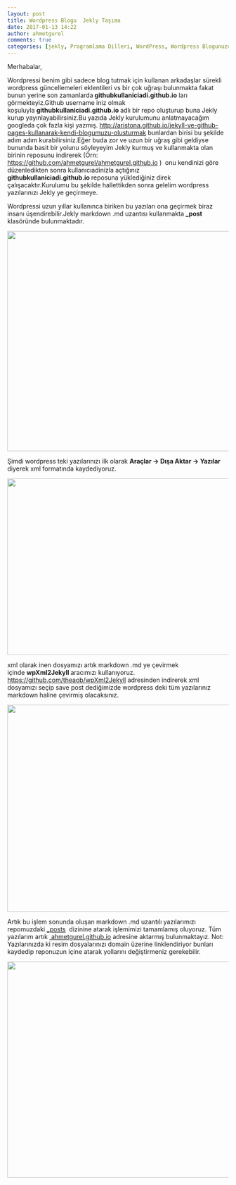 ```yaml
---
layout: post
title: Wordpress Blogu  Jekly Taşıma
date: 2017-01-13 14:22
author: ahmetgurel
comments: true
categories: [jekly, Programlama Dilleri, WordPress, Wordpress Blogunuzu Jekly Taşıma, wordpress yazılarını markdown a çevirmek, wordpress yazılarınız md uzantılı yapmak]
---
```

Merhabalar,

Wordpressi benim gibi sadece blog tutmak için kullanan arkadaşlar sürekli wordpress güncellemeleri eklentileri vs bir çok uğraşı bulunmakta fakat bunun yerine son zamanlarda<strong> githubkullaniciadi.github.io</strong> ları görmekteyiz.Github username iniz olmak koşuluyla <strong>githubkullaniciadi.github.io </strong>adlı bir repo oluşturup buna Jekly kurup yayınlayabilirsiniz.Bu yazıda Jekly kurulumunu anlatmayacağım googleda çok fazla kişi yazmış. <a href="http://aristona.github.io/jekyll-ve-github-pages-kullanarak-kendi-blogumuzu-olusturmak">http://aristona.github.io/jekyll-ve-github-pages-kullanarak-kendi-blogumuzu-olusturmak</a> bunlardan birisi bu şekilde adım adım kurabilirsiniz.Eğer buda zor ve uzun bir uğraş gibi geldiyse bununda basit bir yolunu söyleyeyim Jekly kurmuş ve kullanmakta olan birinin reposunu indirerek (Örn: https://github.com/ahmetgurel/ahmetgurel.github.io )  onu kendinizi göre düzenledikten sonra kullanıcıadinizla açtığınız <strong>githubkullaniciadi.github.io </strong>reposuna yüklediğiniz direk çalışacaktır.Kurulumu bu şekilde hallettikden sonra gelelim wordpress yazılarınızı Jekly ye geçirmeye.

Wordpressi uzun yıllar kullanınca biriken bu yazıları ona geçirmek biraz insanı üşendirebilir.Jekly markdown .md uzantısı kullanmakta <strong>_post</strong> klasöründe bulunmaktadır.

<a href="http://www.gurelahmet.com/wp-content/uploads/2017/01/1.jpg"><img class="alignnone wp-image-680 size-large" src="http://www.gurelahmet.com/wp-content/uploads/2017/01/1-1024x525.jpg" width="976" height="500" /></a>

Şimdi wordpress teki yazılarınızı ilk olarak <strong>Araçlar -&gt; Dışa Aktar -&gt; Yazılar</strong> diyerek xml formatında kaydediyoruz.

<a href="http://www.gurelahmet.com/wp-content/uploads/2017/01/2.jpg"><img class="alignnone size-large wp-image-681" src="http://www.gurelahmet.com/wp-content/uploads/2017/01/2-1024x421.jpg" alt="" width="976" height="401" /></a>

xml olarak inen dosyamızı artık markdown .md ye çevirmek içinde <strong>wpXml2Jekyll </strong>aracımızı kullanıyoruz. <a href="https://github.com/theaob/wpXml2Jekyll">https://github.com/theaob/wpXml2Jekyll</a> adresinden indirerek xml dosyamızı seçip save post dediğimizde wordpress deki tüm yazılarınız markdown haline çevirmiş olacaksınız.

<a href="http://www.gurelahmet.com/wp-content/uploads/2017/01/3.jpg"><img class="alignnone size-full wp-image-682" src="http://www.gurelahmet.com/wp-content/uploads/2017/01/3.jpg" alt="" width="934" height="470" /></a>

Artık bu işlem sonunda oluşan markdown .md uzantılı yazılarımızı repomuzdaki <a id="e2a2ff2d1ad978ada529597257972458-2e1be514044c14d4843cc877df018d4929325a34" class="js-navigation-open" title="_posts" href="https://github.com/ahmetgurel/ahmetgurel.github.io/tree/master/_posts">_posts</a>  dizinine atarak işlemimizi tamamlamış oluyoruz. Tüm yazılarım artık <a href="https://ahmetgurel.github.io/"> ahmetgurel.github.io</a> adresine aktarmış bulunmaktayız. Not: Yazılarınızda ki resim dosyalarınızı domain üzerine linklendiriyor bunları kaydedip reponuzun içine atarak yollarını değiştirmeniz gerekebilir.

<a href="http://www.gurelahmet.com/wp-content/uploads/2017/01/4.jpg"><img class="alignnone size-large wp-image-683" src="http://www.gurelahmet.com/wp-content/uploads/2017/01/4-1024x515.jpg" alt="" width="976" height="491" /></a>

&nbsp;
